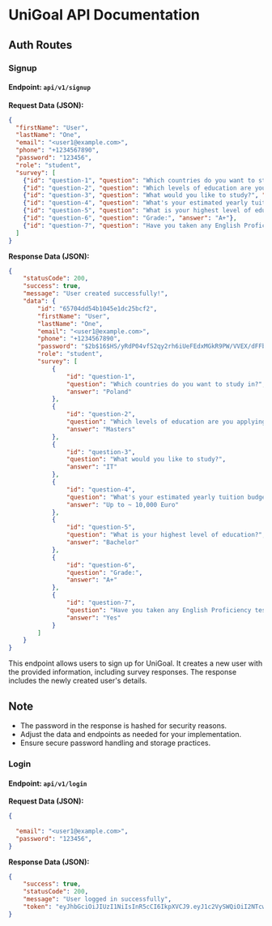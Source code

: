 # UniGoal API Documentation

## Auth Routes

### Signup

#### Endpoint: `api/v1/signup`

**Request Data (JSON):**

```json
{
  "firstName": "User",
  "lastName": "One",
  "email": "<user1@example.com>",
  "phone": "+1234567890",
  "password": "123456",
  "role": "student",
  "survey": [
    {"id": "question-1", "question": "Which countries do you want to study in?", "answer": "Poland"},
    {"id": "question-2", "question": "Which levels of education are you applying for?", "answer": "Masters"},
    {"id": "question-3", "question": "What would you like to study?", "answer": "IT"},
    {"id": "question-4", "question": "What's your estimated yearly tuition budget?", "answer": "Up to ~ 10,000 Euro"},
    {"id": "question-5", "question": "What is your highest level of education?", "answer": "Bachelor"},
    {"id": "question-6", "question": "Grade:", "answer": "A+"},
    {"id": "question-7", "question": "Have you taken any English Proficiency test?", "answer": "Yes"}
  ]
}
```

**Response Data (JSON):**

```json
{
    "statusCode": 200,
    "success": true,
    "message": "User created successfully!",
    "data": {
        "id": "65704dd54b1045e1dc25bcf2",
        "firstName": "User",
        "lastName": "One",
        "email": "<user1@example.com>",
        "phone": "+1234567890",
        "password": "$2b$16$HS/yRdP04vfS2qy2rh6iUeFEdxMGkR9PW/VVEX/dFFb.KvmfOxyFm",
        "role": "student",
        "survey": [
            {
                "id": "question-1",
                "question": "Which countries do you want to study in?",
                "answer": "Poland"
            },
            {
                "id": "question-2",
                "question": "Which levels of education are you applying for?",
                "answer": "Masters"
            },
            {
                "id": "question-3",
                "question": "What would you like to study?",
                "answer": "IT"
            },
            {
                "id": "question-4",
                "question": "What's your estimated yearly tuition budget?",
                "answer": "Up to ~ 10,000 Euro"
            },
            {
                "id": "question-5",
                "question": "What is your highest level of education?",
                "answer": "Bachelor"
            },
            {
                "id": "question-6",
                "question": "Grade:",
                "answer": "A+"
            },
            {
                "id": "question-7",
                "question": "Have you taken any English Proficiency test?",
                "answer": "Yes"
            }
        ]
    }
}
```

This endpoint allows users to sign up for UniGoal. It creates a new user with the provided information, including survey responses. The response includes the newly created user's details.

## Note

- The password in the response is hashed for security reasons.
- Adjust the data and endpoints as needed for your implementation.
- Ensure secure password handling and storage practices.

### Login

#### Endpoint: `api/v1/login`

**Request Data (JSON):**

```json
{
 
  "email": "<user1@example.com>",
  "password": "123456",
}
```

**Response Data (JSON):**

```json
{
    "success": true,
    "statusCode": 200,
    "message": "User logged in successfully",
    "token": "eyJhbGciOiJIUzI1NiIsInR5cCI6IkpXVCJ9.eyJ1c2VySWQiOiI2NTcwNGRkNTRiMTA0NWUxZGMyNWJjZjIiLCJyb2xlIjoic3R1ZGVudCIsImlhdCI6MTcwMTg1OTg1NiwiZXhwIjoxNzMzMzk1ODU2fQ.mlx4_BYigzo1NbJmd-1Yph5_RivBese9ib-NZzzI-Js"
}
```
